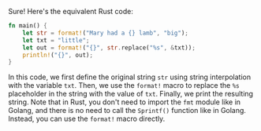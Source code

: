 Sure! Here's the equivalent Rust code:
```rust
fn main() {
    let str = format!("Mary had a {} lamb", "big");
    let txt = "little";
    let out = format!("{}", str.replace("%s", &txt));
    println!("{}", out);
}
```
In this code, we first define the original string `str` using string interpolation with the variable `txt`. Then, we use the `format!` macro to replace the `%s` placeholder in the string with the value of `txt`. Finally, we print the resulting string. 
Note that in Rust, you don't need to import the `fmt` module like in Golang, and there is no need to call the `Sprintf()` function like in Golang. Instead, you can use the `format!` macro directly.

